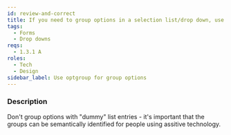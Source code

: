 ```yaml
---
id: review-and-correct
title: If you need to group options in a selection list/drop down, use optgroup
tags:
  - Forms
  - Drop downs
reqs:
  - 1.3.1 A
roles:
  - Tech
  - Design
sidebar_label: Use optgroup for group options
---
```


### Description

Don't group options with "dummy" list entries - it's important that the groups can be semantically identified for people using assitive technology.
